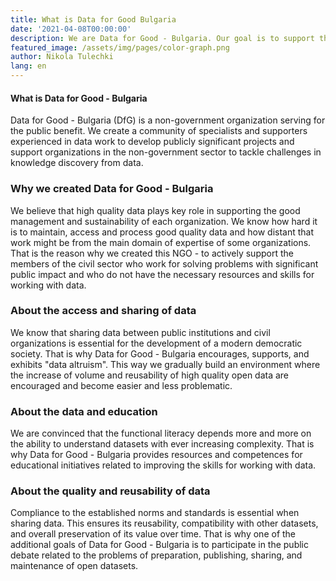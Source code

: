 ```yaml
---
title: What is Data for Good Bulgaria
date: '2021-04-08T00:00:00'
description: We are Data for Good - Bulgaria. Our goal is to support the civil sector in Bulgaria by providing services related to data processing and data analysis.
featured_image: /assets/img/pages/color-graph.png
author: Nikola Tulechki
lang: en
---
```


#### What is Data for Good - Bulgaria
Data for Good - Bulgaria (DfG) is a non-government organization serving for the public benefit. We create a community of specialists and supporters experienced in data work to develop publicly significant projects and support organizations in the non-government sector to tackle challenges in knowledge discovery from data.

### Why we created Data for Good - Bulgaria
We believe that high quality data plays key role in supporting the good management and sustainability of each organization. We know how hard it is to maintain, access and process good quality data and how distant that work might be from the main domain of expertise of some organizations. That is the reason why we created this NGO - to actively support the members of the civil sector who work for solving problems with significant public impact and who do not have the necessary resources and skills for working with data.

### About the access and sharing of data
We know that sharing data between public institutions and civil organizations is essential for the development of a modern democratic society. That is why Data for Good - Bulgaria encourages, supports, and exhibits "data altruism". This way we gradually build an environment where the increase of volume and reusability of high quality open data are encouraged and become easier and less problematic.

### About the data and education
We are convinced that the functional literacy depends more and more on the ability to understand datasets with ever increasing complexity. That is why Data for Good - Bulgaria provides resources and competences for educational initiatives related to improving the skills for working with data.

### About the quality and reusability of data
Compliance to the established norms and standards is essential when sharing data. This ensures its reusability, compatibility with other datasets, and overall preservation of its value over time. That is why one of the additional goals of Data for Good - Bulgaria is to participate in the public debate related to the problems of preparation, publishing, sharing, and maintenance of open datasets.
